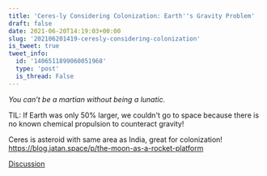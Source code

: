 ```yaml
---
title: 'Ceres-ly Considering Colonization: Earth''s Gravity Problem'
draft: false
date: 2021-06-20T14:19:03+00:00
slug: '202106201419-ceresly-considering-colonization'
is_tweet: true
tweet_info:
  id: '1406511899060051968'
  type: 'post'
  is_thread: False
---
```




*You can’t be a martian without being a lunatic.*

TIL: If Earth was only 50% larger, we couldn't go to space because there is no known chemical propulsion to counteract gravity!

Ceres is asteroid with same area as India, great for colonization!
<https://blog.jatan.space/p/the-moon-as-a-rocket-platform>

[Discussion](https://x.com/sytelus/status/1406511899060051968)
